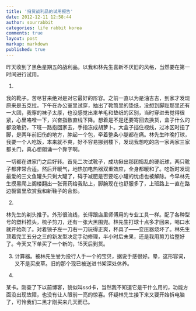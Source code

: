 ```yaml
---
title: '扫货战利品的试用报告'
date: 2012-12-11 12:58:44
author: sourrabbit
categories: life rabbit korea
comments: true
layout: post
markup: markdown
published: true
---
```

昨天收到了黑色星期五的战利品。以我和林先生喜新不厌旧的风格，当然要在第一时间进行试用。

1.
我的靴子。苦尽甘来绝对是对它最好的形容。之前一直以为是油吉吉，到家才发现原来是五克拉。下午在办公室里试穿，抽出了靴筒里的垫纸，没想到脚趾那里还有一大团，我穿的袜子太厚，也没感觉出来羊毛和垫纸的区别，当时穿进去觉得很紧，心里咯噔一下，兴奋指数直线下降。想着是不是还要寄回去换货，盒子什么的都没敢扔，下班一路抱回家去，手指冻成胡萝卜。大盒子挡住视线，过冰区时扭了脚，是两年前旧伤的地方，肿起一个包，牵着整条小腿都在痛。林先生昨晚打球，我要一个人吃饭，本来就不爽，好不容易挪到楼下，发现我想吃的店一家两家三家都关门，真心想朗诵一个靠字啊。

一切都在进家门之后好转。首先二次试靴子，成功揪出那团捣乱的硬纸球，两只靴子都非常合适。然后开暖气，地热加电热器双重效应，全身都暖和了。吃饭时发现最爱的三文鱼罐头只剩大罐了，碍于减肥是否要吃小罐的忧虑也被解除。今早林先生摸黑爬上阁楼翻出一张膏药给我贴上，脚腕现在也舒服多了，上班路上一直在路边橱窗里欣赏我和新鞋子的合影。

2.
林先生的剃头推子。外形很流线，长得跟店里师傅用的专业工具一样。配了各种型号的塑料推头，梳子剪刀，还有一张大黑围兜。林先生打球十点多才回来，喝口水就开始剃了。对着镜子左一刀右一刀玩得正爽，杯具了——变压器烧坏了。林先生顶着完工五分之三的新发型决定手动修理，半小时后未果，还是我用剪刀给整好了。今天又下单买了一个新的，15天后到货。

3. 计算器。被林先生誉为投行人手一个的宝贝，据说手感很好。晕，这形容词，又不是买皮草。旧的那个现已被送进书架深处休养。

4.
某卡。刚查了下以前博客，貌似叫ssd卡，当然我不知道它是干什么用的，功能方面没出现故障，也没有让人眼前一亮的惊喜。怀疑林先生接下来又要开始拆电脑了，可怜我们二黑才刚买来几天而已。
